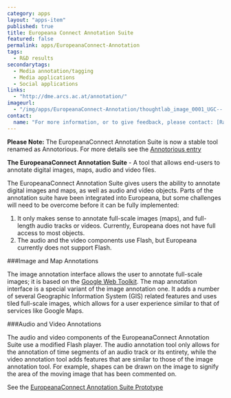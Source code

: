```yaml
---
category: apps
layout: "apps-item"
published: true
title: Europeana Connect Annotation Suite
featured: false
permalink: apps/EuropeanaConnect-Annotation
tags: 
  - R&D results
secondarytags:
  - Media annotation/tagging
  - Media applications 
  - Social applications 
links: 
  - "http://dme.arcs.ac.at/annotation/"
imageurl: 
  - "/img/apps/EuropeanaConnect-Annotation/thoughtlab_image_0001_UGC--.png"
contact: 
  name: "For more information, or to give feedback, please contact: [Rainer Simon](rainer.simon@ait.ac.at?subject=ThoughtLab:%20EuropeanaConnect%20Annotation%20Tool%20feedback)"
---
```

**Please Note:** The EuropeanaConnect Annotation Suite is now a stable tool renamed as Annotorious. For more details see the [Annotorious entry](http://labs.europeana.eu/apps/Annotorious-FLOSS/)

**The EuropeanaConnect Annotation Suite** - A tool that allows end-users to annotate digital images, maps, audio and video files.

The EuropeanaConnect Annotation Suite gives users the ability to annotate digital images and maps, as well as audio and video objects. Parts of the annotation suite have been integrated into Europeana, but some challenges will need to be overcome before it can be fully implemented:
1. It only makes sense to annotate full-scale images (maps), and full-length audio tracks or videos. Currently, Europeana does not have full access to most objects.
2. The audio and the video components use Flash, but Europeana currently does not support Flash.

###Image and Map Annotations

The image annotation interface allows the user to annotate full-scale images; it is based on the [Google Web Toolkit](http://code.google.com/intl/nl-NL/webtoolkit/). The map annotation interface is a special variant of the image annotation one. It adds a number of several Geographic Information System (GIS) related features and uses tiled full-scale images, which allows for a user experience similar to that of services like Google Maps.

###Audio and Video Annotations

The audio and video components of the EuropeanaConnect Annotation Suite use a modified Flash player. The audio annotation tool only allows for the annotation of time segments of an audio track or its entirety, while the video annotation tool adds features that are similar to those of the image annotation tool. For example, shapes can be drawn on the image to signify the area of the moving image that has been commented on.

See the [EuropeanaConnect Annotation Suite Prototype](http://dme.arcs.ac.at/annotation/)
